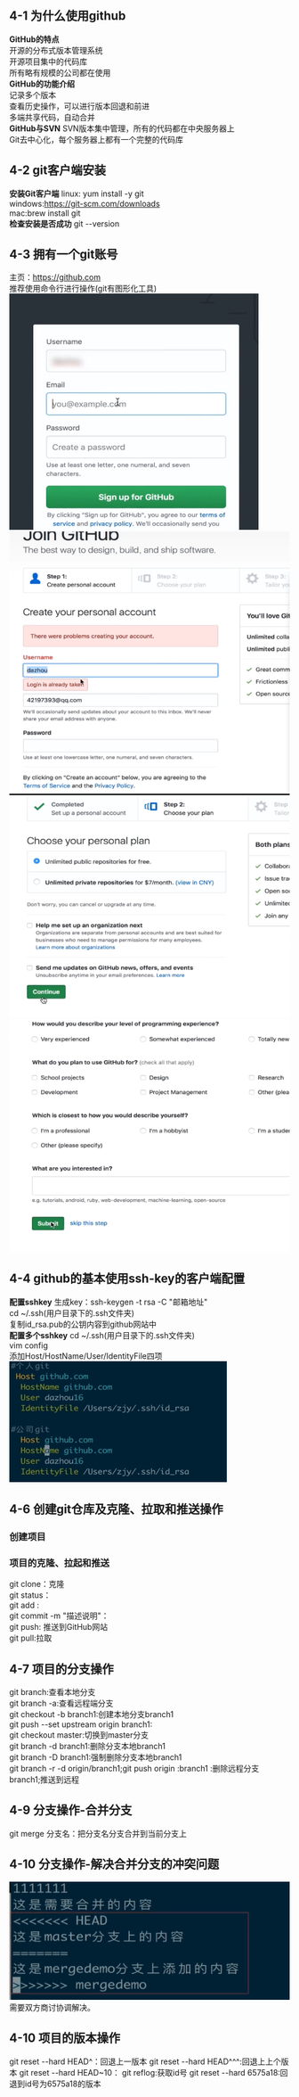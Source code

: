 
## 4-1 为什么使用github
**GitHub的特点**<br>
开源的分布式版本管理系统<br>
开源项目集中的代码库<br>
所有略有规模的公司都在使用<br>
**GitHub的功能介绍**<br>
记录多个版本<br>
查看历史操作，可以进行版本回退和前进<br>
多端共享代码，自动合并<br>
**GitHub与SVN**
SVN版本集中管理，所有的代码都在中央服务器上<br>
Git去中心化，每个服务器上都有一个完整的代码库<br>
## 4-2 git客户端安装
**安装Git客户端**
linux: yum install -y git<br>
windows:https://git-scm.com/downloads<br>
mac:brew install git<br>
**检查安装是否成功**
git --version

## 4-3 拥有一个git账号
主页：https://github.com<br>
推荐使用命令行进行操作(git有图形化工具)<br>
![git账号注册1](./img/git账号注册1.png)
![git账号注册2](./img/git账号注册2.png)
![git账号注册3](./img/git账号注册3.png)
![git账号注册4](./img/git账号注册4.png)

## 4-4 github的基本使用ssh-key的客户端配置
**配置sshkey**
生成key：ssh-keygen -t rsa -C "邮箱地址"<br>
cd ~/.ssh(用户目录下的.ssh文件夹)<br>
复制id_rsa.pub的公钥内容到github网站中<br>
**配置多个sshkey**
cd ~/.ssh(用户目录下的.ssh文件夹)<br>
vim config<br>
添加Host/HostName/User/IdentityFile四项<br>
![配置多个git](./img/配置多个git.png)

## 4-6 创建git仓库及克隆、拉取和推送操作
### 创建项目
### 项目的克隆、拉起和推送
git clone：克隆<br>
git status：<br>
git add :<br>
git commit -m "描述说明"：<br>
git push: 推送到GitHub网站<br>
git pull:拉取<br>

## 4-7 项目的分支操作
git branch:查看本地分支<br>
git branch -a:查看远程端分支<br>
git checkout -b branch1:创建本地分支branch1<br>
git push --set upstream origin branch1:<br>
git checkout master:切换到master分支<br>
git branch -d branch1:删除分支本地branch1<br>
git branch -D branch1:强制删除分支本地branch1<br>
git branch -r -d origin/branch1;git push origin :branch1 :删除远程分支branch1;推送到远程<br>

## 4-9 分支操作-合并分支
git merge 分支名：把分支名分支合并到当前分支上<br>
## 4-10 分支操作-解决合并分支的冲突问题
![分支冲突](./img/分支冲突.png)
需要双方商讨协调解决。<br>

## 4-10 项目的版本操作
git reset --hard HEAD^：回退上一版本
git reset --hard HEAD^^^:回退上上个版本
git reset --hard HEAD~10：
git reflog:获取id号
git reset --hard 6575a18:回退到id号为6575a18的版本

